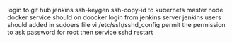 login to git hub 
jenkins ssh-keygen
ssh-copy-id to kubernets master node
docker service should on
doocker login from jenkins server 
jenkins users should added in sudoers file
vi /etc/ssh/sshd_config
permit the permission to ask password for root
then service sshd restart
